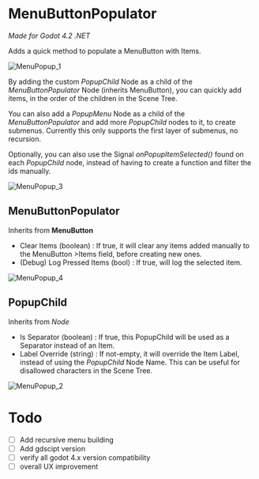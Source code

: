# MenuButtonPopulator

*Made for Godot 4.2 .NET*

Adds a quick method to populate a MenuButton with Items.

![MenuPopup_1](https://github.com/Toorah/Godot_MenuButtonPopulator/assets/8051137/6de7eb7f-c468-4103-aabb-254cece6123f)

By adding the custom *PopupChild* Node as a child of the *MenuButtonPopulator* Node (inherits MenuButton), you can quickly add items, in the order of the children in the Scene Tree.

You can also add a *PopupMenu* Node as a child of the *MenuButtonPopulator* and add more *PopupChild* nodes to it, to create submenus. Currently this only supports the first layer of submenus, no recursion.

Optionally, you can also use the Signal *onPopupItemSelected()* found on each *PopupChild* node, instead of having to create a function and filter the ids manually.

![MenuPopup_3](https://github.com/Toorah/Godot_MenuButtonPopulator/assets/8051137/8bd9660f-1152-491b-a078-afdb10c048f8)




## MenuButtonPopulator
Inherits from **MenuButton**

- Clear Items (boolean) : If true, it will clear any items added manually to the MenuButton >Items field, before creating new ones.
- \(Debug) Log Pressed Items (bool) : If true, will log the selected item.

![MenuPopup_4](https://github.com/Toorah/Godot_MenuButtonPopulator/assets/8051137/9490f5a4-489d-4489-926a-9f82d51016a5)

## PopupChild
Inherits from *Node*

- Is Separator (boolean) : If true, this PopupChild will be used as a Separator instead of an Item.
- Label Override (string) : If not-empty, it will override the Item Label, instead of using the *PopupChild* Node Name. This can be useful for disallowed characters in the Scene Tree.

![MenuPopup_2](https://github.com/Toorah/Godot_MenuButtonPopulator/assets/8051137/1f845159-b231-467a-a31a-957b00b5826e)


# Todo
- [ ] Add recursive menu building
- [ ] Add gdscipt version
- [ ] verify all godot 4.x version compatibility
- [ ] overall UX improvement
